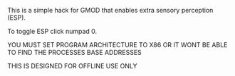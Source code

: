 This is a simple hack for GMOD that enables extra sensory perception (ESP).

To toggle ESP click numpad 0.

YOU MUST SET PROGRAM ARCHITECTURE TO X86 OR IT WONT BE ABLE TO FIND THE PROCESSES BASE ADDRESSES

THIS IS DESIGNED FOR OFFLINE USE ONLY
